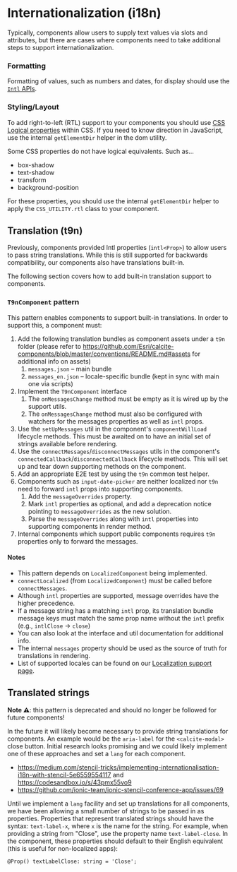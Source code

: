 # Internationalization (i18n)

Typically, components allow users to supply text values via slots and attributes, but there are cases where components need to take additional steps to support internationalization.

### Formatting

Formatting of values, such as numbers and dates, for display should use the [`Intl` APIs](https://developer.mozilla.org/en-US/docs/Web/JavaScript/Reference/Global_Objects/Intl).

### Styling/Layout

To add right-to-left (RTL) support to your components you should use [CSS Logical properties](https://developer.mozilla.org/en-US/docs/Web/CSS/CSS_Logical_Properties) within CSS. If you need to know direction in JavaScript, use the internal `getElementDir` helper in the dom utility.

Some CSS properties do not have logical equivalents. Such as...

- box-shadow
- text-shadow
- transform
- background-position

For these properties, you should use the internal `getElementDir` helper to apply the `CSS_UTILITY.rtl` class to your component.

## Translation (t9n)

Previously, components provided Intl properties (`intl<Prop>`) to allow users to pass string translations. While this is still supported for backwards compatibility, our components also have translations built-in.

The following section covers how to add built-in translation support to components.

### `T9nComponent` pattern

This pattern enables components to support built-in translations. In order to support this, a component must:

1. Add the following translation bundles as component assets under a `t9n` folder (please refer to https://github.com/Esri/calcite-components/blob/master/conventions/README.md#assets for additional info on assets)
   1. `messages.json` – main bundle
   2. `messages_en.json` – locale-specific bundle (kept in sync with main one via scripts)
2. Implement the `T9nComponent` interface
   1. The `onMessagesChange` method must be empty as it is wired up by the support utils.
   2. The `onMessagesChange` method must also be configured with watchers for the messages properties as well as `intl` props.
3. Use the `setUpMessages` util in the component's `componentWillLoad` lifecycle methods. This must be awaited on to have an initial set of strings available before rendering.
4. Use the `connectMessages`/`disconnectMessages` utils in the component's `connectedCallback`/`disconnectedCallback` lifecycle methods. This will set up and tear down supporting methods on the component.
5. Add an appropriate E2E test by using the `t9n` common test helper.
6. Components such as `input-date-picker` are neither localized nor `t9n` need to forward `intl` props into supporting components.
   1. Add the `messageOverrides` property.
   2. Mark `intl` properties as optional, and add a deprecation notice pointing to `messageOverrides` as the new solution.
   3. Parse the `messageOverrides` along with `intl` properties into supporting components in render method.
7. Internal components which support public components requires `t9n` properties only to forward the messages.

#### Notes

- This pattern depends on `LocalizedComponent` being implemented.
- `connectLocalized` (from `LocalizedComponent`) must be called before `connectMessages`.
- Although `intl` properties are supported, message overrides have the higher precedence.
- If a message string has a matching `intl` prop, its translation bundle message keys must match the same prop name without the `intl` prefix (e.g., `intlClose` -> `close`)
- You can also look at the interface and util documentation for additional info.
- The internal `messages` property should be used as the source of truth for translations in rendering.
- List of supported locales can be found on our [Localization support page](https://developers.arcgis.com/calcite-design-system/localization/#locale-support).

## Translated strings

**Note ⚠️**: this pattern is deprecated and should no longer be followed for future components!

In the future it will likely become necessary to provide string translations for components. An example would be the `aria-label` for the `<calcite-modal>` close button. Initial research looks promising and we could likely implement one of these approaches and set a `lang` for each component.

- https://medium.com/stencil-tricks/implementing-internationalisation-i18n-with-stencil-5e6559554117 and https://codesandbox.io/s/43pmx55vo9
- https://github.com/ionic-team/ionic-stencil-conference-app/issues/69

Until we implement a `lang` facility and set up translations for all components, we have been allowing a small number of strings to be passed in as properties. Properties that represent translated strings should have the syntax: `text-label-x`, where `x` is the name for the string. For example, when providing a string from "Close", use the property name `text-label-close`. In the component, these properties should default to their English equivalent (this is useful for non-localized apps):

```
@Prop() textLabelClose: string = 'Close';
```
